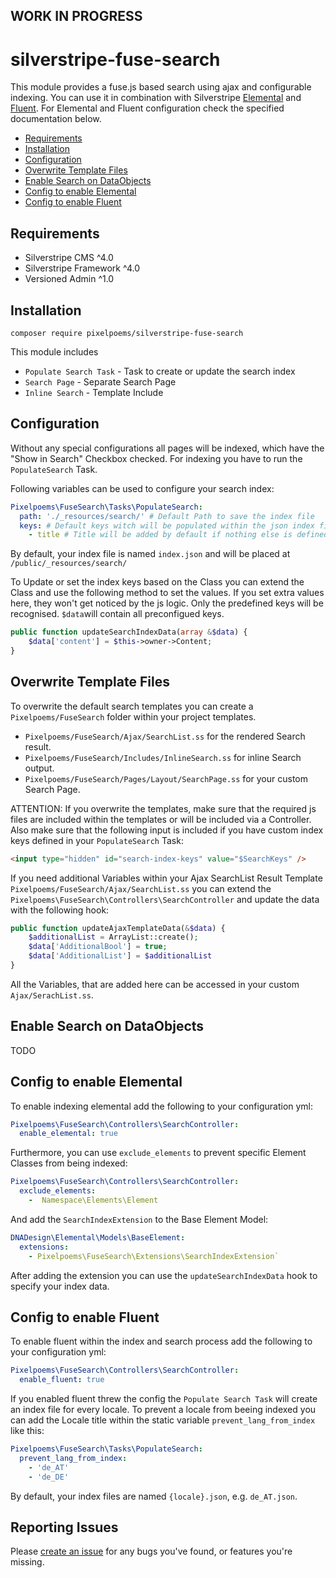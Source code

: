 ## WORK IN PROGRESS

# silverstripe-fuse-search
This module provides a fuse.js based search using ajax and configurable indexing.
You can use it in combination with Silverstripe [Elemental](https://github.com/silverstripe/silverstripe-elemental) and [Fluent](https://github.com/tractorcow-farm/silverstripe-fluent). For Elemental and Fluent configuration check the specified documentation below.

* [Requirements](#requirements)
* [Installation](#installation)
* [Configuration](#configuration)
* [Overwrite Template Files](#overwrite-template-files)
* [Enable Search on DataObjects](#enable-search-on-dataobjects)
* [Config to enable Elemental](#config-to-enable-elemental)
* [Config to enable Fluent](#config-to-enable-fluent)


## Requirements
* Silverstripe CMS ^4.0
* Silverstripe Framework ^4.0
* Versioned Admin ^1.0

## Installation
```
composer require pixelpoems/silverstripe-fuse-search
```

This module includes
* `Populate Search Task` - Task to create or update the search index
* `Search Page` - Separate Search Page
* `Inline Search` - Template Include

## Configuration
Without any special configurations all pages will be indexed, which have the "Show in Search" Checkbox checked. For indexing you have to run the `PopulateSearch` Task.

Following variables can be used to configure your search index:
```yml
Pixelpoems\FuseSearch\Tasks\PopulateSearch:
  path: './_resources/search/' # Default Path to save the index file
  keys: # Default keys witch will be populated within the json index file
    - title # Title will be added by default if nothing else is defined
```
By default, your index file is named `index.json` and will be placed at `/public/_resources/search/`

To Update or set the index keys based on the Class you can extend the Class and use the following method to set the values. If you set extra values here, they won't get noticed by the js logic. Only the predefined keys will be recognised. `$data`will contain all preconfigued keys.
```php
public function updateSearchIndexData(array &$data) {
    $data['content'] = $this->owner->Content;
}
```

## Overwrite Template Files
To overwrite the default search templates you can create a `Pixelpoems/FuseSearch` folder within your project templates.
* `Pixelpoems/FuseSearch/Ajax/SearchList.ss` for the rendered Search result.
* `Pixelpoems/FuseSearch/Includes/InlineSearch.ss` for inline Search output.
* `Pixelpoems/FuseSearch/Pages/Layout/SearchPage.ss` for your custom Search Page.

ATTENTION: If you overwrite the templates, make sure that the required js files are included within the templates or will be included via a Controller. Also make sure that the following input is included if you have custom index keys defined in your `PopulateSearch` Task:
```html
<input type="hidden" id="search-index-keys" value="$SearchKeys" />
```

If you need additional Variables within your Ajax SearchList Result Template `Pixelpoems/FuseSearch/Ajax/SearchList.ss` you can extend the `Pixelpoems\FuseSearch\Controllers\SearchController` and update the data with the following hook:
```php
public function updateAjaxTemplateData(&$data) {
    $additionalList = ArrayList::create();
    $data['AdditionalBool'] = true;
    $data['AdditionalList'] = $additionalList
}
```
All the Variables, that are added here can be accessed in your custom `Ajax/SerachList.ss`.

## Enable Search on DataObjects
TODO

## Config to enable Elemental
To enable indexing elemental add the following to your configuration yml:
```yml
Pixelpoems\FuseSearch\Controllers\SearchController:
  enable_elemental: true
```

Furthermore, you can use `exclude_elements` to prevent specific Element Classes from being indexed:
```yml
Pixelpoems\FuseSearch\Controllers\SearchController:
  exclude_elements:
    -  Namespace\Elements\Element
```

And add the `SearchIndexExtension` to the Base Element Model:
```yml
DNADesign\Elemental\Models\BaseElement:
  extensions:
    - Pixelpoems\FuseSearch\Extensions\SearchIndexExtension`
```
After adding the extension you can use the `updateSearchIndexData` hook to specify your index data.


## Config to enable Fluent
To enable fluent within the index and search process add the following to your configuration yml:
```yml
Pixelpoems\FuseSearch\Controllers\SearchController:
  enable_fluent: true
```
If you enabled fluent threw the config the `Populate Search Task` will create an index file for every locale. To prevent a locale from beeing indexed you can add the Locale title within the static variable `prevent_lang_from_index` like this:

```yml
Pixelpoems\FuseSearch\Tasks\PopulateSearch:
  prevent_lang_from_index:
    - 'de_AT'
    - 'de_DE'
```
By default, your index files are named `{locale}.json`, e.g. `de_AT.json`.


## Reporting Issues
Please [create an issue](https://github.com/pixelpoems/silverstripe-fuse-search/issues) for any bugs you've found, or features you're missing.

